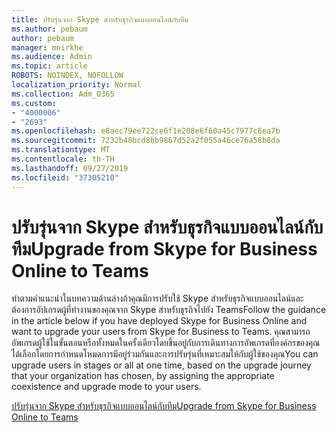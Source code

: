 ```yaml
---
title: ปรับรุ่นจาก Skype สำหรับธุรกิจแบบออนไลน์กับทีม
ms.author: pebaum
author: pebaum
manager: mnirkhe
ms.audience: Admin
ms.topic: article
ROBOTS: NOINDEX, NOFOLLOW
localization_priority: Normal
ms.collection: Adm_O365
ms.custom:
- "4000006"
- "2693"
ms.openlocfilehash: e8aec79ee722ce6f1e208e6f60a45c7977c6ea7b
ms.sourcegitcommit: 7232b48bcd8bb9867d52a2f055a46ce76a58b8da
ms.translationtype: MT
ms.contentlocale: th-TH
ms.lasthandoff: 09/27/2019
ms.locfileid: "37305210"
---
```

# <a name="upgrade-from-skype-for-business-online-to-teams"></a><span data-ttu-id="8a2ee-102">ปรับรุ่นจาก Skype สำหรับธุรกิจแบบออนไลน์กับทีม</span><span class="sxs-lookup"><span data-stu-id="8a2ee-102">Upgrade from Skype for Business Online to Teams</span></span>  

<span data-ttu-id="8a2ee-103">ทำตามคำแนะนำในบทความด้านล่างถ้าคุณมีการปรับใช้ Skype สำหรับธุรกิจแบบออนไลน์และต้องการอัปเกรดผู้ที่ทำงานของคุณจาก Skype สำหรับธุรกิจไปยัง Teams</span><span class="sxs-lookup"><span data-stu-id="8a2ee-103">Follow the guidance in the article below if you have deployed Skype for Business Online and want to upgrade your users from Skype for Business to Teams.</span></span> <span data-ttu-id="8a2ee-104">คุณสามารถอัพเกรดผู้ใช้ในขั้นตอนหรือทั้งหมดในครั้งเดียวโดยขึ้นอยู่กับการเดินทางการอัพเกรดที่องค์กรของคุณได้เลือกโดยการกำหนดโหมดการมีอยู่ร่วมกันและการปรับรุ่นที่เหมาะสมให้กับผู้ใช้ของคุณ</span><span class="sxs-lookup"><span data-stu-id="8a2ee-104">You can upgrade users in stages or all at one time, based on the upgrade journey that your organization has chosen, by assigning the appropriate coexistence and upgrade mode to your users.</span></span>

[<span data-ttu-id="8a2ee-105">ปรับรุ่นจาก Skype สำหรับธุรกิจแบบออนไลน์กับทีม</span><span class="sxs-lookup"><span data-stu-id="8a2ee-105">Upgrade from Skype for Business Online to Teams</span></span>](https://docs.microsoft.com/MicrosoftTeams/upgrade-to-teams-execute-skypeforbusinessonline) 